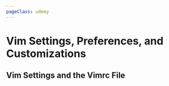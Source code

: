 ```yaml
---
pageClass: udemy
---
```


# Vim Settings, Preferences, and Customizations

## Vim Settings and the Vimrc File

